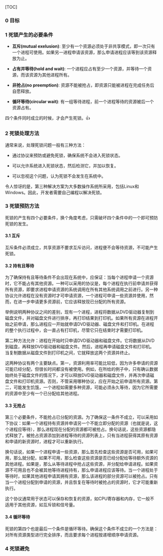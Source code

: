 [TOC]

### 0 目标



### 1 死锁产生的必要条件

- **互斥(mutual exelusion)**: 至少有一个资源必须处于非共享模式，即一次只有一个进程可使用。如果另一进程申请该资源，那么申请进程应该等到该资源释放为止。

- **占有并等待(hold and wait)**: 一个进程应占有至少一个资源，并等待一个资源，而该资源为其他进程所有。

- **非抢占(no preemption)**: 资源不能被抢占，即资源只能被进程在完成任务后自愿释放。

- **循环等待(circular wait)**: 有一组等待进程，前一个进程等待的资源被后一个资源占有。

四个条件同时成立的时候，才会产生死锁。👍

### 2 死锁处理方法

通常来说，处理死锁问题一般有三种方法：

- 通过协议来预防或避免死锁，确保系统不会进入死锁状态。

- 可以允许系统进入死锁状态，然后检测它，并加以恢复。

- 可以忽视这个问题，认为死锁不会发生在系统中。

令人惊讶的是，第三种解决方案为大多数操作系统所采用，包括Linux和Windows。因此，开发者需要自己编程以解决死锁。

### 3 死锁预防方法

​	死锁的产生有四个必要条件，换个角度考虑，只需破坏四个条件中的一个即可预防死锁的发生。

#### 3.1 互斥

​	互斥条件必须成立，共享资源不要求互斥访问，进程便不会等待资源，不可能产生死锁。

#### 3.2 持有且等待

​	为了确保持有且等待条件不会出现在系统中，应保证：当每个进程申请一个资源时，它不能占有其他资源。一种可以采用的协议是，每个进程在执行前申请并获得所有资源，即要求进程申请资源的系统调用在所有其他系统调用之前进行。另一种协议允许进程在没有资源时才可申请资源，一个进程可申请一些资源并使用，然而，在进一步申请更多资源前，它应该释放现已分配的所有资源。

​	举例说明两种协议之间的差别，现有一个进程，进程将数据从DVD驱动器复制到磁盘文件，并对磁盘文件进行排序，再打印结果到打印机。如果所有资源在进程开始之前申请，那么进程应一开始就申请DVD驱动器、磁盘文件和打印机。在进程的整个执行过程中，会一直占有打印机，尽管它只在结束时才需要打印机。

​	第二种方法允许：进程在开始时只申请DVD驱动器和磁盘文件。它将数据从DVD到磁盘，再释放DVD驱动器和磁盘文件。然后，进程再申请磁盘文件和打印机。当复制数据从磁盘文件到打印机之间，它就释放这两个资源并终止。

​	这两种协议有两个主要缺点。第一，资源利用率可能比较低，因为许多申请的资源可能已经分配，但很长时间都没有被使用。例如，在所给的例子中，只有确认数据始终处于磁盘文件的情况下，才可以释放DVD驱动器和磁盘文件，并再次申请磁盘文件和打印机资源。否则，不管采用哪种协议，应在开始之前申请所有资源。第二，可能发生饥饿，一个进程如需要多种资源，可能必须永久等待，因为它所需要的资源中至少有一个已分配给其他进程。

#### 3.3 无抢占

​	第三个必要条件，不能抢占已分配的资源。为了确保这一条件不成立，可以采用如下协议：如果一个进程持有资源并申请另一个不能立即分配的资源（也就是说，这个进程应等待），那么进程现在分配的资源都可被抢占。换句话说，这些资源都隐式释放了。被抢占资源添加到进程等待的资源列表上，只有当进程获得其原有资源和申请的新资源时，进程才可以重新执行。

​	换句话说，如果一个进程申请一些资源，那么首先检查这些资源是否可用，如果可用，那么就分配，如果不可用，那么检查这些资源是否已经分配给等待额外资源的其他进程。如果是，那么从等待进程中抢占这些资源，并分配给申请进程。如果资源不可用且也不会被其他等待进程持有，那么申请进程应该等待。当一个进程处于等待时，如果其他进程申请其拥有资源，那么该进程的部分资源可以被抢占。只有当一个进程分配到申请的资源，并且恢复在等待时被抢占的资源时，它才可能重新执行。

​	这个协议通常用于状态可以保存和恢复的资源，如CPU寄存器和内存，它一般不适用于其他资源，如互斥锁和信号量。

#### 3.4 循环等待

​	死锁的第四个也是最后一个条件是循环等待。确保这个条件不成立的一个方法是：对所有资源类型进行完全排序，而且要求每个进程按递增顺序申请资源。

### 4 死锁避免

